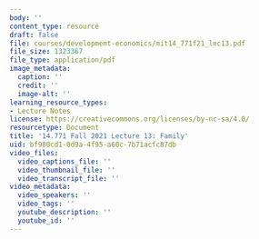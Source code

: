 ```yaml
---
body: ''
content_type: resource
draft: false
file: courses/development-economics/mit14_771f21_lec13.pdf
file_size: 1323367
file_type: application/pdf
image_metadata:
  caption: ''
  credit: ''
  image-alt: ''
learning_resource_types:
- Lecture Notes
license: https://creativecommons.org/licenses/by-nc-sa/4.0/
resourcetype: Document
title: '14.771 Fall 2021 Lecture 13: Family'
uid: bf980cd1-0d9a-4f95-a60c-7b71acfc87db
video_files:
  video_captions_file: ''
  video_thumbnail_file: ''
  video_transcript_file: ''
video_metadata:
  video_speakers: ''
  video_tags: ''
  youtube_description: ''
  youtube_id: ''
---
```

